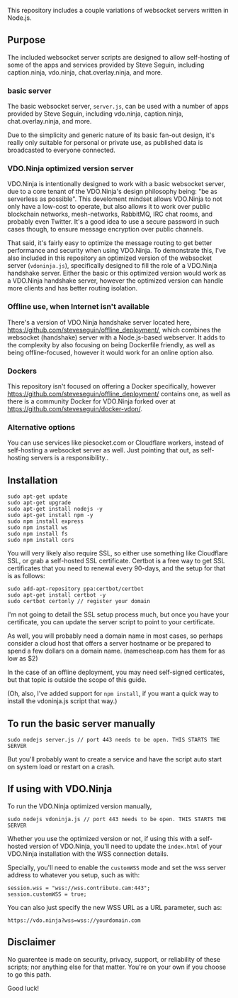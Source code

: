 This repository includes a couple variations of websocket servers written in Node.js.

## Purpose

The included websocket server scripts are designed to allow self-hosting of some of the apps and services provided by Steve Seguin, including caption.ninja, vdo.ninja, chat.overlay.ninja, and more.

### basic server
The basic websocket server, `server.js`, can be used with a number of apps provided by Steve Seguin, including vdo.ninja, caption.ninja, chat.overlay.ninja, and more.

Due to the simplicity and generic nature of its basic fan-out design, it's really only suitable for personal or private use, as published data is broadcasted to everyone connected.

### VDO.Ninja optimized version server

VDO.Ninja is intentionally designed to work with a basic websocket server, due to a core tenant of the VDO.Ninja's design philosophy being: "be as serverless as possible". This develoment mindset allows VDO.Ninja to not only have a low-cost to operate, but also allows it to work over public blockchain networks, mesh-networks, RabbitMQ, IRC chat rooms, and probably even Twitter. It's a good idea to use a secure password in such cases though, to ensure message encryption over public channels.

That said, it's fairly easy to optimize the message routing to get better performance and security when using VDO.Ninja.  To demonstrate this, I've also included in this repository an optimized version of the websocket server (`vdoninja.js`), specifically designed to fill the role of a VDO.Ninja handshake server. Either the basic or this optimized version would work as a VDO.Ninja handshake server, however the optimized version can handle more clients and has better routing isolation.

### Offline use, when Internet isn't available

There's a version of VDO.Ninja handshake server located here, https://github.com/steveseguin/offline_deployment/, which combines the websocket (handshake) server with a Node.js-based webserver. It adds to the complexity by also focusing on being Dockerfile friendly, as well as being offline-focused, however it would work for an online option also.

### Dockers

This repository isn't focused on offering a Docker specifically, however https://github.com/steveseguin/offline_deployment/ contains one, as well as there is a community Docker for VDO.Ninja forked over at https://github.com/steveseguin/docker-vdon/.

### Alternative options

You can use services like piesocket.com or Cloudflare workers, instead of self-hosting a websocket server as well. Just pointing that out, as self-hosting servers is a responsibility..

## Installation
```
sudo apt-get update
sudo apt-get upgrade
sudo apt-get install nodejs -y
sudo apt-get install npm -y
sudo npm install express
sudo npm install ws
sudo npm install fs
sudo npm install cors
```

You will very likely also require SSL, so either use something like Cloudflare SSL, or grab a self-hosted SSL certificate. Certbot is a free way to get SSL certificates that you need to renewal every 90-days, and the setup for that is as follows:
```
sudo add-apt-repository ppa:certbot/certbot  
sudo apt-get install certbot -y
sudo certbot certonly // register your domain
```
I'm not going to detail the SSL setup process much, but once you have your certificate, you can update the server script to point to your certificate.

As well, you will probably need a domain name in most cases, so perhaps consider a cloud host that offers a server hostname or be prepared to spend a few dollars on a domain name. (namescheap.com has them for as low as $2)

In the case of an offline deployment, you may need self-signed certicates, but that topic is outside the scope of this guide.

(Oh, also, I've added support for `npm install`, if you want a quick way to install the vdoninja.js script that way.)

## To run the basic server manually
```
sudo nodejs server.js // port 443 needs to be open. THIS STARTS THE SERVER
```
But you'll probably want to create a service and have the script auto start on system load or restart on a crash.

## If using with VDO.Ninja

To run the VDO.Ninja optimized version manually,
```
sudo nodejs vdoninja.js // port 443 needs to be open. THIS STARTS THE SERVER
```
Whether you use the optimized version or not, if using this with a self-hosted version of VDO.Ninja, you'll need to update the `index.html` of your VDO.Ninja installation with the WSS connection details.

Specially, you'll need to enable the `customWSS` mode and set the wss server address to whatever you setup, such as with:
```
session.wss = "wss://wss.contribute.cam:443";
session.customWSS = true;
```
You can also just specify the new WSS URL as a URL parameter, such as:
```
https://vdo.ninja?wss=wss://yourdomain.com
```

## Disclaimer

No guarentee is made on security, privacy, support, or reliability of these scripts; nor anything else for that matter. You're on your own if you choose to go this path.

Good luck!
